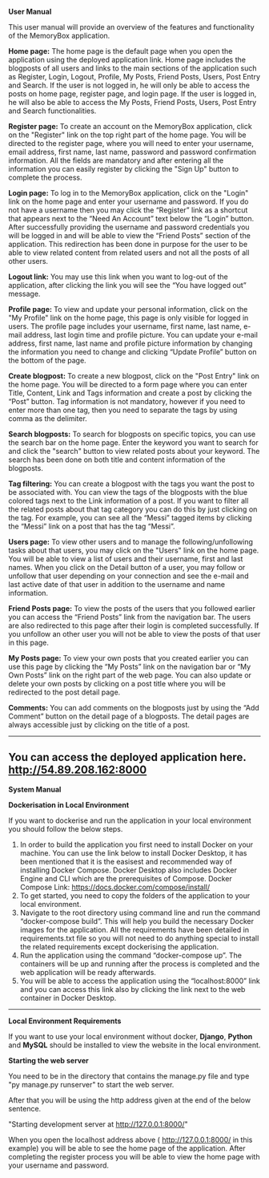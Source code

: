 **User Manual**

This user manual will provide an overview of the features and functionality of the MemoryBox application.

**Home page:** The home page is the default page when you open the application using the deployed application link. Home page includes the blogposts of all users and links to the main sections of the application such as Register, Login, Logout, Profile, My Posts, Friend Posts, Users, Post Entry and Search. If the user is not logged in, he will only be able to access the posts on home page, register page, and login page. If the user is logged in, he will also be able to access the My Posts, Friend Posts, Users, Post Entry and Search functionalities.

**Register page:** To create an account on the MemoryBox application, click on the "Register" link on the top right part of the home page. You will be directed to the register page, where you will need to enter your username, email address, first name, last name, password and password confirmation information. All the fields are mandatory and after entering all the information you can easily register by clicking the "Sign Up" button to complete the process.

**Login page:** To log in to the MemoryBox application, click on the "Login" link on the home page and enter your username and password. If you do not have a username then you may click the “Register” link as a shortcut that appears next to the “Need An Account” text below the “Login” button. After successfully providing the username and password credentials you will be logged in and will be able to view the “Friend Posts” section of the application. This redirection has been done in purpose for the user to be able to view related content from related users and not all the posts of all other users.

**Logout link:** You may use this link when you want to log-out of the application, after clicking the link you will see the “You have logged out” message.

**Profile page:** To view and update your personal information, click on the "My Profile" link on the home page, this page is only visible for logged in users. The profile page includes your username, first name, last name, e-mail address, last login time and profile picture. You can update your e-mail address, first name, last name and profile picture information by changing the information you need to change and clicking “Update Profile” button on the bottom of the page.

**Create blogpost:** To create a new blogpost, click on the "Post Entry" link on the home page. You will be directed to a form page where you can enter Title, Content, Link and Tags information and create a post by clicking the “Post” button. Tag information is not mandatory, however if you need to enter more than one tag, then you need to separate the tags by using comma as the delimiter.

**Search blogposts:** To search for blogposts on specific topics, you can use the search bar on the home page. Enter the keyword you want to search for and click the "search" button to view related posts about your keyword. The search has been done on both title and content information of the blogposts.

**Tag filtering:** You can create a blogpost with the tags you want the post to be associated with. You can view the tags of the blogposts with the blue colored tags next to the Link information of a post. If you want to filter all the related posts about that tag category you can do this by just clicking on the tag. For example, you can see all the “Messi” tagged items by clicking the “Messi” link on a post that has the tag “Messi”.

**Users page:** To view other users and to manage the following/unfollowing tasks about that users, you may click on the "Users" link on the home page. You will be able to view a list of users and their username, first and last names. When you click on the Detail button of a user, you may follow or unfollow that user depending on your connection and see the e-mail and last active date of that user in addition to the username and name information.

**Friend Posts page:** To view the posts of the users that you followed earlier you can access the “Friend Posts” link from the navigation bar. The users are also redirected to this page after their login is completed successfully. If you unfollow an other user you will not be able to view the posts of that user in this page.

**My Posts page:** To view your own posts that you created earlier you can use this page by clicking the “My Posts” link on the navigation bar or “My Own Posts” link on the right part of the web page. You can also update or delete your own posts by clicking on a post title where you will be redirected to the post detail page. 

**Comments:** You can add comments on the blogposts just by using the “Add Comment” button on the detail page of a blogposts. The detail pages are always accessible just by clicking on the title of a post.


---------------
You can access the deployed application here. http://54.89.208.162:8000
---------------
**System  Manual**

**Dockerisation in Local Environment**

If you want to dockerise and run the application in your local environment you should follow the below steps.
1.	In order to build the application you first need to install Docker on your machine. You can use the link below to install Docker Desktop, it has been mentioned that it is the easisest and recommended way of installing Docker Compose. Docker Desktop also includes Docker Engine and CLI which are the prerequisites of Compose.
Docker Compose Link: https://docs.docker.com/compose/install/
2.	To get started, you need to copy the folders of the application to your local environment.
 3.	Navigate to the root directory using command line and run the command  “docker-compose build”. This will help you build the necessary Docker images for the application. All the requirements have been detailed in requirements.txt file so you will not need to do anything special to install the related requirements except dockerising the application.
 4.	Run the application using the command “docker-compose up”. The containers will be up and running after the process is completed and the web application will be ready afterwards. 
 5.	You will be able to access the application using the “localhost:8000” link and you can access this link also by clicking the link next to the web container in Docker Desktop.
-----------

**Local Environment Requirements**

If you want to use your local environment without docker, **Django**, **Python** and **MySQL** should be installed to view the website in the local environment.

**Starting the web server**

You need to be in the directory that contains the manage.py file and type "py manage.py runserver" to start the web server.

After that you will be using the http address given at the end of the below sentence.

  "Starting development server at http://127.0.0.1:8000/"

When you open the localhost address above ( http://127.0.0.1:8000/ in this example) you will be able to see the home page of the application.
After completing the register process you will be able to view the home page with your username and password.
